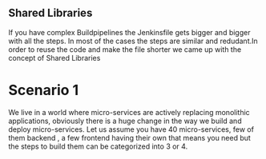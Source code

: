 ## Shared Libraries

If you have  complex Buildpipelines the Jenkinsfile gets bigger and bigger with all the steps. In most of the cases the steps are similar and redudant.In order to reuse the code and make the file shorter we came up with the concept of Shared Libraries

# Scenario 1

We live in a world where micro-services are actively replacing monolithic applications, obviously there is a huge change in the way we build and deploy micro-services. Let us assume you have 40 micro-services, few of them backend , a few frontend having their own that means you need but the steps to build them can be categorized into 3 or 4.

